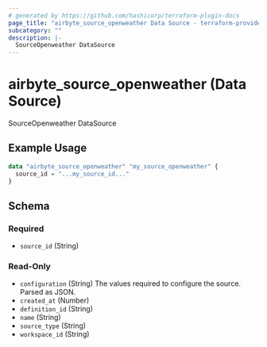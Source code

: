 ```yaml
---
# generated by https://github.com/hashicorp/terraform-plugin-docs
page_title: "airbyte_source_openweather Data Source - terraform-provider-airbyte"
subcategory: ""
description: |-
  SourceOpenweather DataSource
---
```


# airbyte_source_openweather (Data Source)

SourceOpenweather DataSource

## Example Usage

```terraform
data "airbyte_source_openweather" "my_source_openweather" {
  source_id = "...my_source_id..."
}
```

<!-- schema generated by tfplugindocs -->
## Schema

### Required

- `source_id` (String)

### Read-Only

- `configuration` (String) The values required to configure the source. Parsed as JSON.
- `created_at` (Number)
- `definition_id` (String)
- `name` (String)
- `source_type` (String)
- `workspace_id` (String)
